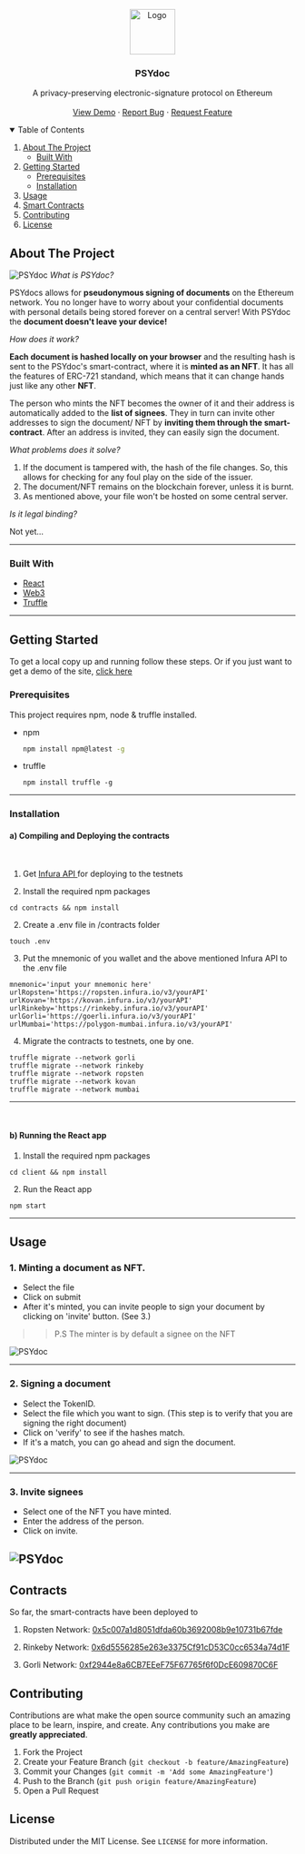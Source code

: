 
<p align="center">
  <a href="https://psydoc.vercel.app/">
    <img src="./client/public/logo192.png" alt="Logo" width="80" height="80">
  </a>

  <h3 align="center">PSYdoc</h3>

  <p align="center">
    A privacy-preserving electronic-signature protocol on Ethereum
    <br />
    <br />
    <a href="https://psydoc.vercel.app/">View Demo</a>
    ·
    <a href="https://github.com/merkle-groot/PSYdoc/issues">Report Bug</a>
    ·
    <a href="https://github.com/merkle-groot/PSYdoc/issues/issues">Request Feature</a>
  </p>
</p>



<!-- TABLE OF CONTENTS -->
<details open="open">
  <summary>Table of Contents</summary>
  <ol>
    <li>
      <a href="#about-the-project">About The Project</a>
      <ul>
        <li><a href="#built-with">Built With</a></li>
      </ul>
    </li>
    <li>
      <a href="#getting-started">Getting Started</a>
      <ul>
        <li><a href="#prerequisites">Prerequisites</a></li>
        <li><a href="#installation">Installation</a></li>
      </ul>
    </li>
    <li><a href="#usage">Usage</a></li>
    <li><a href="#contracts">Smart Contracts</a></li>
    <li><a href="#contributing">Contributing</a></li>
    <li><a href="#license">License</a></li>
  </ol>
</details>



<!-- ABOUT THE PROJECT -->
## About The Project

![PSYdoc](./readme-src/screen1.png)
*What is PSYdoc?*

PSYdocs allows for **pseudonymous signing of documents** on the Ethereum network. You no longer have to worry about your confidential documents with personal details being stored forever on a central server! With PSYdoc the **document doesn't leave your device!**

*How does it work?*

**Each document is hashed locally on your browser** and the resulting hash is sent to the PSYdoc's smart-contract, where it is **minted as an NFT**. It has all the features of ERC-721 standand, which means that it can change hands just like any other **NFT**.

The person who mints the NFT becomes the owner of it and their address is automatically added to the **list of signees**. They in turn can invite other addresses to sign the document/ NFT by **inviting them through the smart-contract**. After an address is invited, they can easily sign the document.

*What problems does it solve?*

1. If the document is tampered with, the hash of the file changes. So, this allows for checking for any foul play on the side of the issuer.
2. The document/NFT remains on the blockchain forever, unless it is burnt.
3. As mentioned above, your file won't be hosted on some central server.

*Is it legal binding?*

Not yet...

---
### Built With

* [React](https://getbootstrap.com)
* [Web3](https://web3js.readthedocs.io/)
* [Truffle](https://www.trufflesuite.com/)


---
<!-- GETTING STARTED -->
## Getting Started

To get a local copy up and running follow these steps.
Or if you just want to get a demo of the site, [click here](https://psydoc.vercel.app/)

### Prerequisites

This project requires npm, node & truffle installed.
* npm
  ```sh
  npm install npm@latest -g
  ```
* truffle
  ```
  npm install truffle -g
  ```

---
### Installation

#### a) Compiling and Deploying the contracts
</br>


1. Get <a href="https://infura.io/">Infura API </a>for deploying to the testnets

2. Install the required npm packages
```
cd contracts && npm install
```
2. Create a .env file in /contracts folder
```
touch .env
```
3. Put the mnemonic of you wallet and the above mentioned Infura API to the .env file
```
mnemonic='input your mnemonic here'
urlRopsten='https://ropsten.infura.io/v3/yourAPI'
urlKovan='https://kovan.infura.io/v3/yourAPI'
urlRinkeby='https://rinkeby.infura.io/v3/yourAPI'
urlGorli='https://goerli.infura.io/v3/yourAPI'
urlMumbai='https://polygon-mumbai.infura.io/v3/yourAPI'
```
4. Migrate the contracts to testnets, one by one.
```
truffle migrate --network gorli
truffle migrate --network rinkeby
truffle migrate --network ropsten
truffle migrate --network kovan
truffle migrate --network mumbai
```
---
</br> 

#### b) Running the React app

1. Install the required npm packages
```
cd client && npm install
```
2. Run the React app
```
npm start
```
---
<!-- USAGE EXAMPLES -->
## Usage

### 1. Minting a document as NFT.
* Select the file
* Click on submit
* After it's minted, you can invite people to sign your document by clicking on 'invite' button. (See 3.)
>> P.S 
The minter is by default a signee on the NFT

![PSYdoc](./readme-src/mint.png)

---
### 2. Signing a document
* Select the TokenID.
* Select the file which you want to sign. (This step is to verify that you are signing the right document)
* Click on 'verify' to see if the hashes match.
* If it's a match, you can go ahead and sign the document.

![PSYdoc](./readme-src/sign.png)

---
### 3. Invite signees
* Select one of the NFT you have minted.
* Enter the address of the person.
* Click on invite.

![PSYdoc](./readme-src/invite.png)
---

<!-- CONTRACTS -->
## Contracts
So far, the smart-contracts have been deployed to 
1. Ropsten Network: [0x5c007a1d8051dfda60b3692008b9e10731b67fde](https://ropsten.etherscan.io/address/0x5c007a1d8051dfda60b3692008b9e10731b67fde)

2. Rinkeby Network: [0x6d5556285e263e3375Cf91cD53C0cc6534a74d1F](https://rinkeby.etherscan.io/address/0x6d5556285e263e3375Cf91cD53C0cc6534a74d1F)

3. Gorli Network: [0xf2944e8a6CB7EEeF75F67765f6f0DcE609870C6F](https://goerli.etherscan.io/address/0xf2944e8a6CB7EEeF75F67765f6f0DcE609870C6F#readContract)


<!-- CONTRIBUTING -->
## Contributing

Contributions are what make the open source community such an amazing place to be learn, inspire, and create. Any contributions you make are **greatly appreciated**.

1. Fork the Project
2. Create your Feature Branch (`git checkout -b feature/AmazingFeature`)
3. Commit your Changes (`git commit -m 'Add some AmazingFeature'`)
4. Push to the Branch (`git push origin feature/AmazingFeature`)
5. Open a Pull Request



<!-- LICENSE -->
## License

Distributed under the MIT License. See `LICENSE` for more information.



